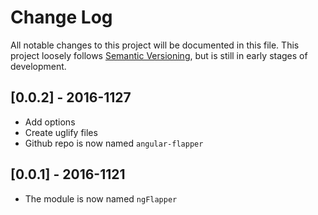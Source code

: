 # Change Log
All notable changes to this project will be documented in this file.
This project loosely follows [Semantic Versioning](http://semver.org/),
but is still in early stages of development.

## [0.0.2] - 2016-1127

* Add options
* Create uglify files
* Github repo is now named `angular-flapper`

## [0.0.1] - 2016-1121

* The module is now named `ngFlapper`
